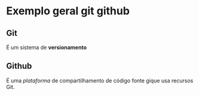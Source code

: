 # Exemplo geral git github

## Git
É um sistema de **versionamento**
## Github 
É uma _plataforma_ de compartilhamento de código fonte gique usa recursos Git.
